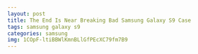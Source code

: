 ```yaml
---
layout: post
title: The End Is Near Breaking Bad Samsung Galaxy S9 Case
tags: samsung galaxy s9
categories: samsung
img: 1COpF-ltiBBWlKmnBLlGfPEcXC79fm7B9
---
```

